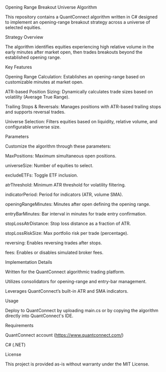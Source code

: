 Opening Range Breakout Universe Algorithm

This repository contains a QuantConnect algorithm written in C# designed to implement an opening-range breakout strategy across a universe of selected equities.

Strategy Overview

The algorithm identifies equities experiencing high relative volume in the early minutes after market open, then trades breakouts beyond the established opening range.

Key Features

Opening Range Calculation: Establishes an opening-range based on customizable minutes at market open.

ATR-based Position Sizing: Dynamically calculates trade sizes based on volatility (Average True Range).

Trailing Stops & Reversals: Manages positions with ATR-based trailing stops and supports reversal trades.

Universe Selection: Filters equities based on liquidity, relative volume, and configurable universe size.

Parameters

Customize the algorithm through these parameters:

MaxPositions: Maximum simultaneous open positions.

universeSize: Number of equities to select.

excludeETFs: Toggle ETF inclusion.

atrThreshold: Minimum ATR threshold for volatility filtering.

indicatorPeriod: Period for indicators (ATR, volume SMA).

openingRangeMinutes: Minutes after open defining the opening range.

entryBarMinutes: Bar interval in minutes for trade entry confirmation.

stopLossAtrDistance: Stop loss distance as a fraction of ATR.

stopLossRiskSize: Max portfolio risk per trade (percentage).

reversing: Enables reversing trades after stops.

fees: Enables or disables simulated broker fees.

Implementation Details

Written for the QuantConnect algorithmic trading platform.

Utilizes consolidators for opening-range and entry-bar management.

Leverages QuantConnect’s built-in ATR and SMA indicators.

Usage

Deploy to QuantConnect by uploading main.cs or by copying the algorithm directly into QuantConnect's IDE.

Requirements

QuantConnect account (https://www.quantconnect.com/)

C# (.NET)

License

This project is provided as-is without warranty under the MIT License.

